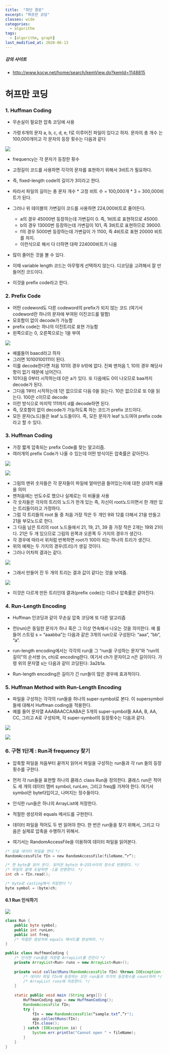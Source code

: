```yaml
---
title:  "최단 경로"
excerpt: "허프만 코딩"
classes: wide
categories:
  - algorithm
tags:
  - [algorithm, graph]
last_modified_at: 2020-06-13
---
```




##### 강의 사이트

* http://www.kocw.net/home/search/kemView.do?kemId=1148815



# 허프만 코딩

### 1. Huffman Coding

* 무손실이 필요한 압축 코딩에 사용

* 가령 6개의 문자 a, b, c, d, e, f로 이루어진 파일이 있다고 하자. 문자의 총 개수 는 100,000개이고 각 문자의 등장 횟수는 다음과 같다

![]({{site.url}}/assets/images/algo210.PNG)

* frequency는 각 문자가 등장한 횟수

* 고정길이 코드를 사용하면 각각의 문자를 표현하기 위해서 3비트가 필요하다.
* 즉, fixed-length code의 길이가 3이라고 한다.
* 따라서 파일의 길이는 총 문자 개수 * 고정 비트 수 = 100,000개 * 3 = 300,000비트가 된다. 
* 그러나 위 테이블의 가변길이 코드를 사용하면 224,000비트로 줄어든다.
  * a의 경우 45000번 등장하는데 가변길이 0. 즉, 1비트로 표현하므로 45000.
  * b의 경우 13000번 등장하는데 가변길이 101, 즉 3비트로 표현하므로 39000.
  * f의 경우 5000번 등장하는데 가변길이 가 1100, 즉 4비트로 표현 20000 비트를 차지.
  * 이런식으로 해서 다 더하면 대략 224000비트가 나옴
* 많이 줄어든 것을 볼 수 있다.
* 이때 variable length 코드는 아무렇게 선택하지 않는다. 디코딩을 고려해서 잘 만들어진 코드이다.
* 이것을 prefix code라고 한다.



### 2. Prefix Code

* 어떤 codeword도 다른 codeword의 prefix가 되지 않는 코드 (여기서 codeword란 하나의 문자에 부여된 이진코드를 말함) 
* 모호함이 없이 decode가 가능함 
* prefix code는 하나의 이진트리로 표현 가능함
* 왼쪽으로는 0, 오른쪽으로는 1을 부여

![]({{site.url}}/assets/images/algo211.PNG)

* 예를들어 baacd라고 하자
* 그러면 10100100111이 된다.
* 이를 decode한다면 처음 101의 경우 b밖에 없다. 진짜 맨처음 1, 10의 경우 해당사항이 없기 때문에 넘어간다.
* 101다음 0부터 시작하는데 0은 a가 있다. 또 다음에도 0이 나오므로 baa까지 decode가 된다.
* 그다음 1부터 시작하는데 1은 없으므로 다음 0을 읽는다. 10은 없으므로 또 0을 읽는다. 100은 c이므로 decode
* 이런 방식으로 마지막 111까지 d를 decode하면 된다.
* 즉, 모호함이 없이 decode가 가능하도록 하는 코드가 prefix 코드이다.
* 모든 문자(노드)들은 leaf 노드들이다. 즉, 모든 문자가 leaf 노드여야 prefix code라고 할 수 있다.



### 3. Huffman Coding

* 가장 짧게 압축되는 prefix Code를 찾는 알고리즘.
* 여러개의 prefix Code가 나올 수 있는데 어떤 방식이든 압축률은 같아진다.

![]({{site.url}}/assets/images/algo212.PNG)

![]({{site.url}}/assets/images/algo213.PNG)

* 그림의 맨위 숫자들은 각 문자들이 파일에 얼마만큼 들어있는지에 대한 상대적 비율을 의미
* 맨처음에는 빈도수로 했으나 실제로는 이 비율을 사용
* 각 숫자들은 각자의 트리의 노드가 한개 있는 즉, 자신이 root노드이면서 한 개만 있는 트리들이라고 가정하다.
* 그럼 각 트리들의 root 들 중 처음 가장 작은 두 개인 9와 12를 더해서 21을 만들고 21을 부모노드로 한다.
* 그 다음 남은 트리의 root 노드들에서 21, 19, 21, 39 중 가장 작은 2개는 19와 21이다.  21은 두 개 있으므로 그림의 왼쪽과 오른쪽 두 가지의 경우가 생긴다.
* 각 경우에 따라서 위처럼 반복하면 root가 100이 되는 하나의 트리가 생긴다.
* 위의 예제는 두 가지의 경우(트리)가 생길 것이다.
* 그러나 어차피 결과는 같다.

![]({{site.url}}/assets/images/algo214.PNG)

* 그래서 만들어 진  두 개의 트리는 결과 값이 같다는 것을 보여줌.

![]({{site.url}}/assets/images/algo215.PNG)

* 이것은 다르게 만든 트리인데 결과(prefix code)는 다르나 압축률은 같아진다.



### 4. Run-Length Encoding

* Huffman 인코딩과 같이 무손실 압축 코딩에 또 다른 알고리즘

* 런(run)은 동일한 문자가 하나 혹은 그 이상 연속해서 나오는 것을 의미한다. 예 를 들어 스트링 s = “aaabba”는 다음과 같은 3개의 run으로 구성된다: “aaa”, “bb”, “a”. 
* run-length encoding에서는 각각의 run을 그 “run을 구성하는 문자”와 “run의 길이”의 순서쌍 (n, ch)로 encoding한다. 여기서 ch가 문자이고 n은 길이이다. 가령 위의 문자열 s는 다음과 같이 코딩된다: 3a2b1a.
* Run-length encoding은 길이가 긴 run들이 많은 경우에 효과적이다.



### 5. Huffman Method with Run-Length Encoding

* 파일을 구성하는 각각의 run들을 하나의 super-symbol로 본다. 이 supersymbol들에 대해서 Huffman coding을 적용한다.
* 예를 들어 문자열 AAABAACCAABA은 5개의 super-symbol들 AAA, B, AA, CC, 그리고 A로 구성되며, 각 super-symbol의 등장횟수는 다음과 같다.

![]({{site.url}}/assets/images/algo216.PNG)

![]({{site.url}}/assets/images/algo217.PNG)



### 6. 구현 1단계 : Run과 frequency 찾기

* 압축할 파일을 처음부터 끝까지 읽어서 파일을 구성하는 run들과 각 run 들의 등장횟수를 구한다. 
* 먼저 각 run들을 표현할 하나의 클래스 class Run을 정의한다. 클래스 run은 적어도 세 개의 데이터 멤버 symbol, runLen, 그리고 freq를 가져야 한다. 여기서 symbol은 byte타입이고, 나머지는 정수들이다. 
* 인식한 run들은 하나의 ArrayList에 저장한다. 
* 적절한 생성자와 equals 메서드를 구현한다.

* 데이터 파일을 적어도 두 번 읽어야 한다. 한 번은 run들을 찾기 위해서, 그리고 다음은 실제로 압축을 수행하기 위해서. 
* 여기서는 RandomAccessFile을 이용하여 데이터 파일을 읽어본다. 

```c
/* 읽을 데이터 파일을 연다 */
RandomAccessFile fIn = new RandomAccessFile(fileName,”r”);

/* 한 byte를 읽어 온다. 읽어온 byte는 0~255사이의 정수로 반환된다. */
/* 파일의 끝에 도달하면 -1을 반환한다. */
int ch = fIn.read();

/* byte로 casting해서 저장한다 */
byte symbol = (byte)ch;
```



#### 6.1 Run 인식하기

![]({{site.url}}/assets/images/algo218.PNG)

```java
class Run {
    public byte symbol;
    public int runLen;
    public int freq;
    /* 적절한 생성자와 equals 메서드를 완성하라. */
}

public class HuffmanCoding {
    /* 인식한 run들을 저장할 ArrayList를 만든다 */
    private ArrayList<Run> runs = new ArrayList<Run>();
    
    private void collectRuns(RandomAccessFile fIn) throws IOException {
        /* 데이터 파일 fIn에 등장하는 모든 run들과 각각의 등장횟수를 count하여 */
        /* ArrayList runs에 저장한다. */
    }
    
    static public void main (String args[]) {
        HuffmanCoding app = new HuffmanCoding();
        RandomAccessFile fIn;
        try {
            fIn = new RandomAccessFile(“sample.txt”,”r");
            app.collectRuns(fIn);
            fIn.close();
        } catch (IOException io) {
            System.err.println("Cannot open " + fileName);
        }
	}
}
```

















